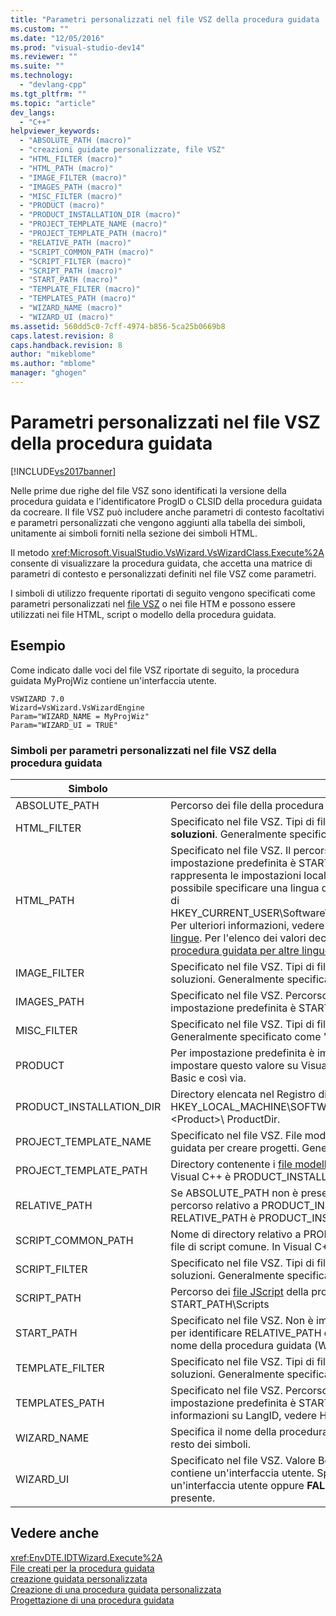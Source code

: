 ```yaml
---
title: "Parametri personalizzati nel file VSZ della procedura guidata | Microsoft Docs"
ms.custom: ""
ms.date: "12/05/2016"
ms.prod: "visual-studio-dev14"
ms.reviewer: ""
ms.suite: ""
ms.technology: 
  - "devlang-cpp"
ms.tgt_pltfrm: ""
ms.topic: "article"
dev_langs: 
  - "C++"
helpviewer_keywords: 
  - "ABSOLUTE_PATH (macro)"
  - "creazioni guidate personalizzate, file VSZ"
  - "HTML_FILTER (macro)"
  - "HTML_PATH (macro)"
  - "IMAGE_FILTER (macro)"
  - "IMAGES_PATH (macro)"
  - "MISC_FILTER (macro)"
  - "PRODUCT (macro)"
  - "PRODUCT_INSTALLATION_DIR (macro)"
  - "PROJECT_TEMPLATE_NAME (macro)"
  - "PROJECT_TEMPLATE_PATH (macro)"
  - "RELATIVE_PATH (macro)"
  - "SCRIPT_COMMON_PATH (macro)"
  - "SCRIPT_FILTER (macro)"
  - "SCRIPT_PATH (macro)"
  - "START_PATH (macro)"
  - "TEMPLATE_FILTER (macro)"
  - "TEMPLATES_PATH (macro)"
  - "WIZARD_NAME (macro)"
  - "WIZARD_UI (macro)"
ms.assetid: 560dd5c0-7cff-4974-b856-5ca25b0669b8
caps.latest.revision: 8
caps.handback.revision: 8
author: "mikeblome"
ms.author: "mblome"
manager: "ghogen"
---
```

# Parametri personalizzati nel file VSZ della procedura guidata
[!INCLUDE[vs2017banner](../assembler/inline/includes/vs2017banner.md)]

Nelle prime due righe del file VSZ sono identificati la versione della procedura guidata e l'identificatore ProgID o CLSID della procedura guidata da cocreare.  Il file VSZ può includere anche parametri di contesto facoltativi e parametri personalizzati che vengono aggiunti alla tabella dei simboli, unitamente ai simboli forniti nella sezione dei simboli HTML.  
  
 Il metodo <xref:Microsoft.VisualStudio.VsWizard.VsWizardClass.Execute%2A> consente di visualizzare la procedura guidata, che accetta una matrice di parametri di contesto e personalizzati definiti nel file VSZ come parametri.  
  
 I simboli di utilizzo frequente riportati di seguito vengono specificati come parametri personalizzati nel [file VSZ](../ide/dot-vsz-file-project-control.md) o nei file HTM e possono essere utilizzati nei file HTML, script o modello della procedura guidata.  
  
## Esempio  
 Come indicato dalle voci del file VSZ riportate di seguito, la procedura guidata MyProjWiz contiene un'interfaccia utente.  
  
```  
VSWIZARD 7.0  
Wizard=VsWizard.VsWizardEngine  
Param="WIZARD_NAME = MyProjWiz"  
Param="WIZARD_UI = TRUE"  
```  
  
### Simboli per parametri personalizzati nel file VSZ della procedura guidata  
  
|Simbolo|Definizione|  
|-------------|-----------------|  
|ABSOLUTE\_PATH|Percorso dei file della procedura guidata.|  
|HTML\_FILTER|Specificato nel file VSZ.  Tipi di file inseriti nella cartella File HTML in **Esplora soluzioni**.  Generalmente specificato come "htm".|  
|HTML\_PATH|Specificato nel file VSZ.  Il percorso dei [file HTML](../ide/html-files.md) della procedura guidata.  Per impostazione predefinita è START\_PATH\\HTML\\*LINGUA*, dove *LINGUA* rappresenta le impostazioni locali specificate nel Registro di sistema. **Note:**  È possibile specificare una lingua diversa impostando\<LangID\> sul valore decimale di HKEY\_CURRENT\_USER\\Software\\Microsoft\\VisualStudio\\7.0\\General\\UILanguage.  Per ulteriori informazioni, vedere [Localizzazione di una procedura guidata in più lingue](../ide/localizing-a-wizard-to-multiple-languages.md).  Per l'elenco dei valori decimali relativi alla lingua, vedere [Supporto della procedura guidata per altre lingue](../ide/wizard-support-for-other-languages.md).|  
|IMAGE\_FILTER|Specificato nel file VSZ.  Tipi di file inseriti nella cartella File grafici in Esplora soluzioni.  Generalmente specificato come "bmp;gif".|  
|IMAGES\_PATH|Specificato nel file VSZ.  Percorso dei file grafici utilizzati nei file HTML.  Per impostazione predefinita è START\_PATH\\Images.|  
|MISC\_FILTER|Specificato nel file VSZ.  Tipi di file inseriti nella cartella Misc in Esplora soluzioni.  Generalmente specificato come "vsz;vsdir;ico;vcproj;csproj;css;inf".|  
|PRODUCT|Per impostazione predefinita è impostato su Visual Studio. È tuttavia possibile impostare questo valore su Visual Basic per creare procedure guidate di Visual Basic e così via.|  
|PRODUCT\_INSTALLATION\_DIR|Directory elencata nel Registro di sistema alla voce HKEY\_LOCAL\_MACHINE\\SOFTWARE\\Microsoft\\VisualStudio\\7.0\\Setup\\\<Product\>\\ ProductDir.|  
|PROJECT\_TEMPLATE\_NAME|Specificato nel file VSZ.  File modello del progetto utilizzato nella procedura guidata per creare progetti.  Generalmente specificato come "txt".|  
|PROJECT\_TEMPLATE\_PATH|Directory contenente i [file modello](../ide/template-files.md) del progetto.  Per impostazione predefinita, in Visual C\+\+ è PRODUCT\_INSTALLATION\_DIR\\VCWizards.|  
|RELATIVE\_PATH|Se ABSOLUTE\_PATH non è presente, sarà utilizzato RELATIVE\_PATH.  Si tratta del percorso relativo a PRODUCT\_INSTALLATION\_DIR.  Per Visual C\+\+ RELATIVE\_PATH è PRODUCT\_INSTALLATION\_DIR\\VCWizards.|  
|SCRIPT\_COMMON\_PATH|Nome di directory relativo a PRODUCT\_INSTALLATION\_DIR, dove è disponibile il file di script comune.  In Visual C\+\+, ad esempio, è VCWizards.|  
|SCRIPT\_FILTER|Specificato nel file VSZ.  Tipi di file da inserire nella cartella File di script in Esplora soluzioni.  Generalmente specificato come "js" \(JScript\) o "vbs" \(VBScript\).|  
|SCRIPT\_PATH|Percorso dei [file JScript](../ide/jscript-file.md) della procedura guidata.  Per impostazione predefinita è START\_PATH\\Scripts|  
|START\_PATH|Specificato nel file VSZ.  Non è impostato dall'utente, ma utilizzato internamente per identificare RELATIVE\_PATH o ABSOLUTE\_PATH.  Valore cui è associato il nome della procedura guidata \(WIZARD\_NAME\).|  
|TEMPLATE\_FILTER|Specificato nel file VSZ.  Tipi di file inseriti nella cartella File modello in Esplora soluzioni.  Generalmente specificato come "txt".|  
|TEMPLATES\_PATH|Specificato nel file VSZ.  Percorso dei file modello della procedura guidata.  Per impostazione predefinita è START\_PATH\\Templates\\\<LangID\>. **Note:**  Per ulteriori informazioni su LangID, vedere HTML\_PATH.|  
|WIZARD\_NAME|Specifica il nome della procedura guidata.  Presente nel file VSZ e utilizzato dal resto dei simboli.|  
|WIZARD\_UI|Specificato nel file VSZ.  Valore Boolean che indica se la procedura guidata contiene un'interfaccia utente.  Specificare **TRUE** per indicare la presenza di un'interfaccia utente oppure **FALSE** per indicare che l'interfaccia utente non è presente.|  
  
## Vedere anche  
 <xref:EnvDTE.IDTWizard.Execute%2A>   
 [File creati per la procedura guidata](../ide/files-created-for-your-wizard.md)   
 [creazione guidata personalizzata](../ide/custom-wizard.md)   
 [Creazione di una procedura guidata personalizzata](../ide/creating-a-custom-wizard.md)   
 [Progettazione di una procedura guidata](../ide/designing-a-wizard.md)